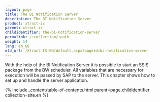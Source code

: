 ```yaml
---
layout: page
title: The BI Notification Server
description: The BI Notification Server
product: xtract-is
parent: xtract-is
childidentifier: the-bi-notification-server
permalink: /:collection/:path
weight: 14
lang: en_GB
old_url: /Xtract-IS-EN/default.aspx?pageid=bi-notification-server
---
```


With the help of the BI Notification Server it is possible to start an SSIS package from the BW scheduler. All variables that are necessary for execution will be passed by SAP to the server.
This chapter shows how to set up and handle the server application.

{% include _content/table-of-contents.html parent=page.childidentifier collection=site.en %}